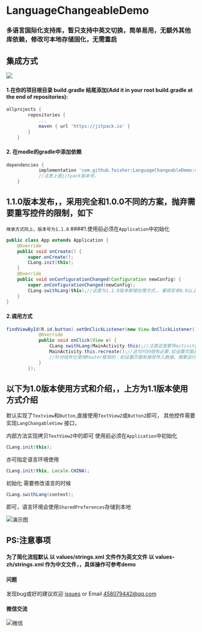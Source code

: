# LanguageChangeableDemo
### 多语言国际化支持库，暂只支持中英文切换，简单易用，无额外其他库依赖，修改可本地存储固化，无需重启


## 集成方式

[![](https://jitpack.io/v/feisher/LanguageChangeableDemo.svg)](https://jitpack.io/#feisher/LanguageChangeableDemo)

#### 1.在你的项目根目录 build.gradle 结尾添加(Add it in your root build.gradle at the end of repositories):
```groovy
allprojects {
		repositories {
			...
			maven { url 'https://jitpack.io' }
		}
	}
```
#### 2. 在modle的gradle中添加依赖
```groovy
dependencies {
	        implementation 'com.github.feisher:LanguageChangeableDemo:v1.1.0'
    		//注意上面jitpack版本号，
	}
```
## 1.1.0版本发布，，采用完全和1.0.0不同的方案，抛弃需要重写控件的限制，如下
```继承方式同上，版本号为1.1.0```
####1.使用前必须在`Application`中初始化
```java
public class App extends Application {
    @Override
    public void onCreate() {
        super.onCreate();
        CLang.init(this);
    }
    @Override
    public void onConfigurationChanged(Configuration newConfig) {
        super.onConfigurationChanged(newConfig);
        CLang.swithLang(this);//这里为1.1.0版本新增处理方式，，兼容安卓8.0以上系统
    }
}
```
#### 2.调用方式
```java
findViewById(R.id.button).setOnClickListener(new View.OnClickListener() {
            @Override
            public void onClick(View v) {
                CLang.swithLang(MainActivity.this);//注意这里要传activity，否则8.0以上会失效
                MainActivity.this.recreate();//这句代码很有必要,如设置页面从其他页面跳转则需要再onActivtyRsult中recreate();
                //针对组件化使用Router框架的：如设置页面有接受传入数据，需要自行处理重新加载逻辑
            }
        });
```



## 以下为1.0版本使用方式和介绍，，上方为1.1版本使用方式介绍

默认实现了`Textview`和`Button`,直接使用`TextView2`或`Button2`即可， 其他控件需要实现`LangChangableView` 接口，

内部方法实现拷贝`TextView2`中的即可 使用前必须在`Application`中初始化
```java
CLang.init(this);
```
亦可指定语言环境使用 
```java
CLang.init(this, Locale.CHINA); 
```
初始化 需要修改语言的时候
```java
CLang.swithLang(context);
```
即可，语言环境会使用`SharedPreferences`存储到本地

![演示图](https://github.com/feisher/LanguageChangeableDemo/blob/master/device-2019-03-05-105142.gif?raw=true)

## PS:注意事项

#### 为了简化流程默认 以 values/strings.xml 文件作为英文文件  以   values-zh/strings.xml 作为中文文件，，具体操作可参考demo





#### 问题

发现bug或好的建议欢迎 [issues](https://github.com/feisher/LanguageChangeableDemo/issues) or Email 458079442@qq.com

#### 微信交流

![微信](https://github.com/feisher/LanguageChangeableDemo/blob/master/97af74c179108dc703cf3535de8b73b3.png?raw=true)
